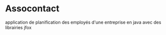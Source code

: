 # Assocontact
application de planification des employés d'une entreprise en java avec des librairies jfox
